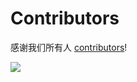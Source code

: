# Contributors

感谢我们所有人 [contributors](https://github.com/ngxs/store/graphs/contributors)!

![](https://opencollective.com/ngxs/contributors.svg?width=890)

